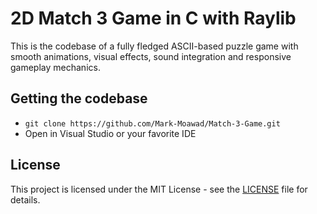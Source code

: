 # 2D Match 3 Game in C with Raylib

This is the codebase of a fully fledged ASCII-based puzzle game with smooth animations, visual effects,
sound integration and responsive gameplay mechanics.

## Getting the codebase

- `git clone https://github.com/Mark-Moawad/Match-3-Game.git`
- Open in Visual Studio or your favorite IDE

## License
This project is licensed under the MIT License - see the [LICENSE](LICENSE) file for details.